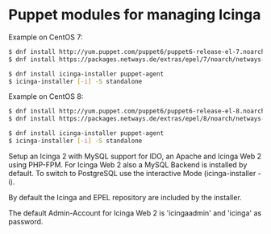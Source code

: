 # Puppet modules for managing Icinga

Example on CentOS 7:

```bash
$ dnf install http://yum.puppet.com/puppet6/puppet6-release-el-7.noarch.rpm
$ dnf install https://packages.netways.de/extras/epel/7/noarch/netways-extras-release/netways-extras-release-7-1.el7.netways.noarch.rpm

$ dnf install icinga-installer puppet-agent
$ icinga-installer [-i] -S standalone
```

Example on CentOS 8:

```bash
$ dnf install http://yum.puppet.com/puppet6/puppet6-release-el-8.noarch.rpm
$ dnf install https://packages.netways.de/extras/epel/8/noarch/netways-extras-release/netways-extras-release-8-1.el8.netways.noarch.rpm

$ dnf install icinga-installer puppet-agent
$ icinga-installer [-i] -S standalone
```

Setup an Icinga 2 with MySQL support for IDO, an Apache and Icinga Web 2 using PHP-FPM. For Icinga Web 2 also a MySQL Backend is installed by default. To switch to PostgreSQL use the interactive Mode (icinga-installer -i).

By default the Icinga and EPEL repository are included by the installer.

The default Admin-Account for Icinga Web 2 is 'icingaadmin' and 'icinga' as password.
